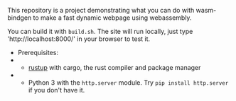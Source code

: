 This repository is a project demonstrating what you can do with wasm-bindgen to make a fast dynamic webpage using webassembly.

You can build it with `build.sh`. The site will run locally, just type 'http://localhost:8000/' in your browser to test it.

- Prerequisites:
- - [rustup](https://www.rust-lang.org/tools/install) with cargo, the rust compiler and package manager
- - Python 3 with the `http.server` module. Try `pip install http.server` if you don't have it.
